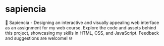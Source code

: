 # sapiencia
🏫 Sapiencia - Designing an interactive and visually appealing web interface as an assignment for my web course. Explore the code and assets behind this project, showcasing my skills in HTML, CSS, and JavaScript. Feedback and suggestions are welcome! 🌐

